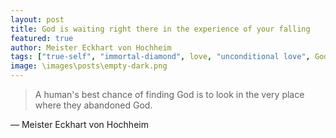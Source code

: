 ```yaml
---
layout: post
title: God is waiting right there in the experience of your falling
featured: true
author: Meister Eckhart von Hochheim
tags: ["true-self", "immortal-diamond", love, "unconditional love", God, failure, falling, abandon, patience]
image: \images\posts\empty-dark.png
---
```


>A human's best chance of finding God is to look in the very place where they abandoned God.

― Meister Eckhart von Hochheim